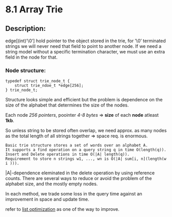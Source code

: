 # 8.1 Array Trie

## Description:
edge[(int)’\0’] hold pointer to the object stored in the trie, for ’\0’ terminated strings we will never need that field to point to another node. If we need a string model without a specific termination character, we must use an extra field in the node for that.

### Node structure:

```
typedef struct trie_node_t {
	struct trie_ndoe_t *edge[256];
} trie_node_t;
```

Structure looks simple and efficient but the problem is dependence on the size of the alphabet that determines the size of the nodes.

Each node *256 pointers*, poointer *4-8 bytes* => **size** of each **node** atleast **1kb**.

So unless string to be stored often overlap, we need approx. as many nodes as the total length of all strings together => space req. is enormous.
```
Basic trie structure stores a set of words over an alphabet A.
It supports a find operation on a query string q in time O(length(q)).
Insert and Delete operations in time O(|A| length(q)).
Requirement to store n strings w1, ..., wn is O(|A| sum[i, n](length(w i ))).
```
|A|-dependence eleminated in the delete operation by using reference counts.
There are several ways to reduce or avoid the problem of the alphabet size,
and the mostly empty nodes.

In each method, we trade some loss in the query time against an improvement in space and update time.

refer to [list optimization](../list/README.MD) as one of the way to improve.